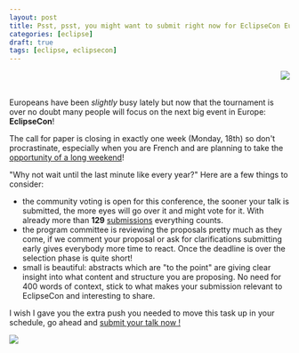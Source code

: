 ```yaml
---
layout: post
title: Psst, psst, you might want to submit right now for EclipseCon Europe!
categories: [eclipse]
draft: true
tags: [eclipse, eclipsecon]
---
```


<img src="http://2.bp.blogspot.com/-4lWOBVP_3Ew/VCAbyge940I/AAAAAAAAWKA/Xclhb38hAcc/s1600/10552643724_92108f6723_z.jpg" style="float: right;">
<br>
<br>

Europeans have been *slightly* busy lately but now that the tournament is over no doubt many people will focus on the next big event in Europe: **EclipseCon**!

The call for paper is closing in exactly one week (Monday, 18th) so don't procrastinate, especially when you are French and are planning to take the [opportunity of a long weekend](https://en.wikipedia.org/wiki/Bastille_Day)!

"Why not wait until the last minute like every year?" Here are a few things to consider:

* the community voting is open for this conference, the sooner your talk is submitted, the more eyes will go over it and might vote for it. With already more than **129** [submissions](https://www.eclipsecon.org/europe2016/program/sessions/proposed) everything counts.
* the program committee is reviewing the proposals pretty much as they come, if we comment your proposal or ask for clarifications submitting early gives everybody more time to react. Once the deadline is over the selection phase is quite short!
* small is beautiful: abstracts which are "to the point" are giving clear insight into what content and structure you are proposing. No need for 400 words of context, stick to what makes your submission relevant to EclipseCon and interesting to share.

I wish I gave you the extra push you needed to move this task up in your schedule, go ahead and [submit your talk now !](https://www.eclipsecon.org/europe2016/cfp)

![](https://media.giphy.com/media/xkmQfH1TB0dLW/giphy.gif)


